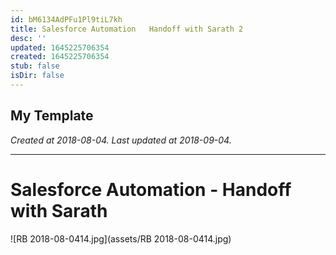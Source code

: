 ```yaml
---
id: bM6134AdPFu1Pl9tiL7kh
title: Salesforce Automation   Handoff with Sarath 2
desc: ''
updated: 1645225706354
created: 1645225706354
stub: false
isDir: false
---
```

My Template
---

_Created at 2018-08-04._
_Last updated at 2018-09-04._




---

# Salesforce Automation - Handoff with Sarath


![RB 2018-08-0414.jpg](assets/RB 2018-08-0414.jpg)

